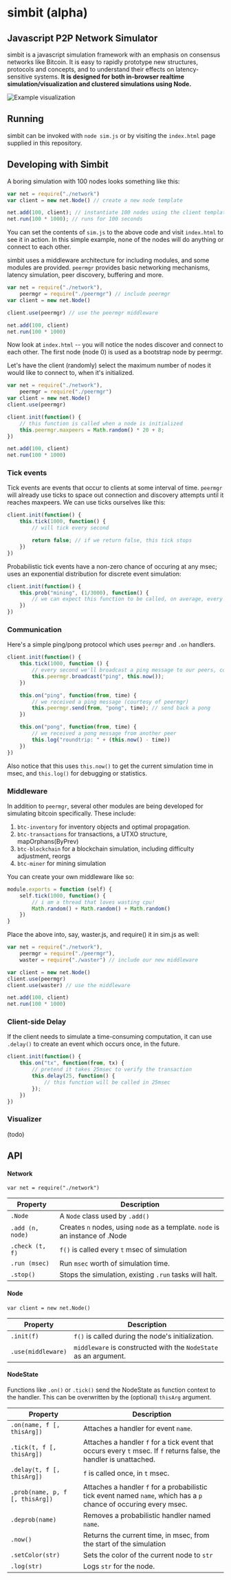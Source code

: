 simbit (alpha)
======

Javascript P2P Network Simulator
--------------------------------

simbit is a javascript simulation framework with an emphasis on consensus networks like Bitcoin. It is easy to rapidly prototype
new structures, protocols and concepts, and to understand their effects on latency-sensitive systems. **It is designed for 
both in-browser realtime simulation/visualization and clustered simulations using Node.**

![Example visualization](http://i.imgur.com/0oSfSw4.gif)

Running
-------

simbit can be invoked with `node sim.js` or by visiting the `index.html` page supplied in this repository.

Developing with Simbit
----------------------

A boring simulation with 100 nodes looks something like this:

```javascript
var net = require("./network")
var client = new net.Node() // create a new node template

net.add(100, client); // instantiate 100 nodes using the client template
net.run(100 * 1000); // runs for 100 seconds
```

You can set the contents of `sim.js` to the above code and visit `index.html` to see it in action. In this simple example, 
none of the nodes will do anything or connect to each other.

simbit uses a middleware architecture for including modules, and some modules are provided. `peermgr` provides basic networking
mechanisms, latency simulation, peer discovery, buffering and more.

```javascript
var net = require("./network"),
    peermgr = require("./peermgr") // include peermgr
var client = new net.Node()

client.use(peermgr) // use the peermgr middleware

net.add(100, client)
net.run(100 * 1000)
```

Now look at `index.html` -- you will notice the nodes discover and connect to each other. The first node (node 0) is used 
as a bootstrap node by peermgr.

Let's have the client (randomly) select the maximum number of nodes it would like to connect to, when it's initialized.

```javascript
var net = require("./network"),
    peermgr = require("./peermgr")
var client = new net.Node()
client.use(peermgr)

client.init(function() {
	// this function is called when a node is initialized
	this.peermgr.maxpeers = Math.random() * 20 + 8;
})

net.add(100, client)
net.run(100 * 1000)
```

### Tick events

Tick events are events that occur to clients at some interval of time. `peermgr` will already use ticks to space out 
connection and discovery attempts until it reaches maxpeers. We can use ticks ourselves like this:

```javascript
client.init(function() {
	this.tick(1000, function() {
		// will tick every second

		return false; // if we return false, this tick stops
	})
})
```

Probabilistic tick events have a non-zero chance of occuring at any msec; uses an exponential distribution for discrete event simulation:

```javascript
client.init(function() {
	this.prob("mining", (1/3000), function() {
		// we can expect this function to be called, on average, every 3000 msec
	})
})
```

### Communication

Here's a simple ping/pong protocol which uses `peermgr` and `.on` handlers.

```javascript
client.init(function() {
	this.tick(1000, function () {
		// every second we'll broadcast a ping message to our peers, containing a timestamp
		this.peermgr.broadcast("ping", this.now());
	})

	this.on("ping", function(from, time) {
		// we received a ping message (courtesy of peermgr)
		this.peermgr.send(from, "pong", time); // send back a pong
	})

	this.on("pong", function(from, time) {
		// we received a pong message from another peer
		this.log("roundtrip: " + (this.now() - time))
	})
})
```

Also notice that this uses `this.now()` to get the current simulation time in msec, and `this.log()` for debugging or 
statistics.

### Middleware

In addition to `peermgr`, several other modules are being developed for simulating bitcoin specifically. These include:

1. `btc-inventory` for inventory objects and optimal propagation.
2. `btc-transactions` for transactions, a UTXO structure, mapOrphans(ByPrev)
3. `btc-blockchain` for a blockchain simulation, including difficulty adjustment, reorgs
4. `btc-miner` for mining simulation

You can create your own middleware like so:

```javascript
module.exports = function (self) {
	self.tick(1000, function() {
		// i am a thread that loves wasting cpu!
		Math.random() + Math.random() + Math.random()
	})
}
```

Place the above into, say, waster.js, and require() it in sim.js as well:

```javascript
var net = require("./network"),
    peermgr = require("./peermgr"),
    waster = require("./waster") // include our new middleware

var client = new net.Node()
client.use(peermgr)
client.use(waster) // use the middleware

net.add(100, client)
net.run(100 * 1000)
```

### Client-side Delay

If the client needs to simulate a time-consuming computation, it can use `.delay()` to create an event which occurs once, 
in the future.

```javascript
client.init(function() {
	this.on("tx", function(from, tx) {
		// pretend it takes 25msec to verify the transaction
		this.delay(25, function() {
			// this function will be called in 25msec
		});
	})
})
```

### Visualizer

(todo)

API
---

#### Network

`var net = require("./network")`

| Property | Description |
| -------- | ----------- |
| `.Node`    | A `Node` class used by `.add()` |
| `.add (n, node)` | Creates `n` nodes, using `node` as a template. `node` is an instance of .Node |
| `.check (t, f)` | `f()` is called every `t` msec of simulation |
| `.run (msec)` | Run `msec` worth of simulation time. |
| `.stop()` | Stops the simulation, existing `.run` tasks will halt. |

#### Node

`var client = new net.Node()`

| Property | Description |
| -------- | ----------- |
| `.init(f)` | `f()` is called during the node's initialization. |
| `.use(middleware)` | `middleware` is constructed with the `NodeState` as an argument. |

#### NodeState

Functions like `.on()` or `.tick()` send the NodeState as function context to the handler. This can be overwritten by the (optional) `thisArg` argument.

| Property | Description |
| -------- | ----------- |
| `.on(name, f [, thisArg])` | Attaches a handler for event `name`. |
| `.tick(t, f [, thisArg])` | Attaches a handler `f` for a tick event that occurs every `t` msec. If `f` returns false, the handler is unattached. |
| `.delay(t, f [, thisArg])` | `f` is called once, in `t` msec. |
| `.prob(name, p, f [, thisArg])` | Attaches a handler `f` for a probabilistic tick event named `name`, which has a `p` chance of occuring every msec. |
| `.deprob(name)` | Removes a probabilistic handler named `name`. |
| `.now()` | Returns the current time, in msec, from the start of the simulation |
| `.setColor(str)` | Sets the color of the current node to `str` |
| `.log(str)` | Logs `str` for the node. |
